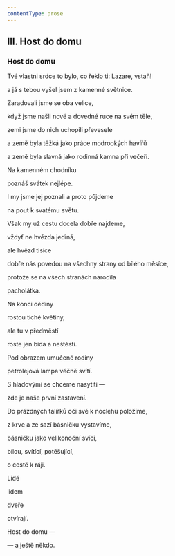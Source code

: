 ```yaml
---
contentType: prose
---
```


## III. Host do domu

### Host do domu

Tvé vlastni srdce to bylo, co řeklo ti: Lazare, vstaň!

a já s tebou vyšel jsem z kamenné světnice.

Zaradovali jsme se oba velice,

když jsme našli nové a dovedné ruce na svém těle,

zemi jsme do nich uchopili převesele

a země byla těžká jako práce modrookých havířů

a země byla slavná jako rodinná kamna při večeři.

Na kamenném chodníku

poznáš svátek nejlépe.

I my jsme jej poznali a proto půjdeme

na pout k svatému světu.

Však my už cestu docela dobře najdeme,

vždyť ne hvězda jediná,

ale hvězd tisíce

dobře nás povedou na všechny strany od bílého měsíce,

protože se na všech stranách narodila

pacholátka.

Na konci dědiny

rostou tiché květiny,

ale tu v předměstí

roste jen bída a neštěstí.

Pod obrazem umučené rodiny

petrolejová lampa věčně svítí.

S hladovými se chceme nasytiti —

zde je naše první zastavení.

Do prázdných talířků oči své k noclehu položíme,

z krve a ze sazí básničku vystavíme,

básničku jako velikonoční svíci,

bílou, svítící, potěšující,

o cestě k ráji.

Lidé

lidem

dveře

otvírají.

Host do domu —

— a ještě někdo.
